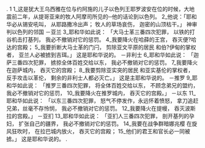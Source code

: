 . 1 
1_这是犹大王乌西雅在位与约阿施的儿子以色列王耶罗波安在位的时候，大地震前二年，从提哥亚来的牧人阿摩司所见的─他的话论到以色列。 
2_他说：「耶和华必从锡安吼叫， 
从耶路撒冷出声； 
牧人的草场哀伤， 
迦密的山顶枯干。」 
神审判以色列的邻国 
－亚兰 
3_耶和华如此说： 
「大马士革三番四次犯罪， 
以铁的打谷机击打基列， 
我必不撤销对它的惩罚。 
4_我要降火在哈薛的王宫， 
吞灭便?哈达的宫殿； 
5_我要折断大马士革的门闩， 
剪除亚文平原的居民 
和伯?伊甸的掌权者， 
亚兰人必被掳到吉珥。」 
这是耶和华说的。 
－非利士 
6_耶和华如此说： 
「迦萨三番四次犯罪， 
掳掠全体百姓交给以东， 
我必不撤销对它的惩罚。 
7_我要降火在迦萨城内， 
吞灭它的宫殿； 
8_我要剪除亚实突的居民 
和亚实基伦的掌权者， 
反手攻击以革伦， 
剩余的非利士人都必灭亡。」 
这是主耶和华说的。 
－推罗 
9_耶和华如此说： 
「推罗三番四次犯罪， 
将全体百姓交给以东， 
不顾念弟兄的盟约， 
我必不撤销对它的惩罚， 
10_我要降火在推罗城内， 
吞灭它的宫殿。」 
－以东 
11_耶和华如此说： 
「以东三番四次犯罪， 
怒气不停发作，永远怀着愤怒， 
拿刀追赶兄弟，丝毫不存怜悯， 
我必不撤销对它的惩罚。 
12_我要降火在提幔， 
吞灭波斯拉的宫殿。」 
－亚扪 
13_耶和华如此说： 
「亚扪人三番四次犯罪， 
剖开基列的孕妇， 
扩张自己的疆界， 
我必不撤销对它的惩罚。 
14_我要在战争群暗娜兆樱 
在旋风狂吹时， 
在拉巴城内放火， 
吞灭它的宫殿； 
15_他们的君王和官长必一同被掳。」 
这是耶和华说的。 
.